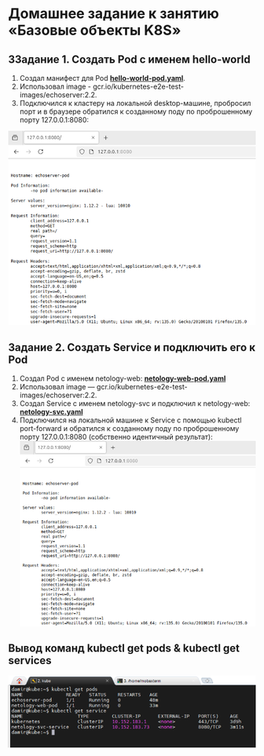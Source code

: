 # Домашнее задание к занятию «Базовые объекты K8S»

## ЗЗадание 1. Создать Pod с именем hello-world

1. Создал манифест для Pod [**hello-world-pod.yaml**](https://github.com/Granit16/Netology/blob/main/netology/kubernetes/02/yaml/hello-world-pod.yaml).
2. Использовал image - gcr.io/kubernetes-e2e-test-images/echoserver:2.2.
3. Подключился к кластеру на локальной desktop-машине, пробросил порт и в браузере обратился к созданному поду по проброшенному порту 127.0.0.1:8080:

![](https://github.com/Granit16/Netology/blob/main/netology/kubernetes/02/pics/port-forward.png)
    
    

## Задание 2. Создать Service и подключить его к Pod
1. Создал Pod с именем netology-web: [**netology-web-pod.yaml**](https://github.com/Granit16/Netology/blob/main/netology/kubernetes/02/yaml/netology-web-pod.yaml)
2. Использовал image — gcr.io/kubernetes-e2e-test-images/echoserver:2.2.
3. Создал Service с именем netology-svc и подключил к netology-web: [**netology-svc.yaml**](https://github.com/Granit16/Netology/blob/main/netology/kubernetes/02/yaml/netology-svc.yamll)
4. Подключился на локальной машине к Service с помощью kubectl port-forward и обратился к созданному поду по проброшенному порту 127.0.0.1:8080 (собственно идентичный результат):
![](https://github.com/Granit16/Netology/blob/main/netology/kubernetes/02/pics/port-forward.png)

## Вывод команд kubectl get pods & kubectl get services

![](https://github.com/Granit16/Netology/blob/main/netology/kubernetes/02/pics/status.png)
